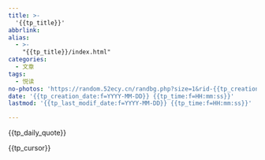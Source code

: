 ```yaml
---
title: >-
  '{{tp_title}}'
abbrlink:
alias:
  - >-
    "{{tp_title}}/index.html"
categories:
  - 文章
tags:
  - 悦读
no-photos: 'https://random.52ecy.cn/randbg.php?size=1&rid-{{tp_creation_date:f=YYYY-MM-DD}}-{{tp_time:f=HH-mm-ss}}'
date: '{{tp_creation_date:f=YYYY-MM-DD}} {{tp_time:f=HH:mm:ss}}'
lastmod: '{{tp_last_modif_date:f=YYYY-MM-DD}} {{tp_time:f=HH:mm:ss}}'

---
```


{{tp_daily_quote}}

{{tp_cursor}}
